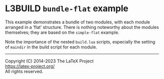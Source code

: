 L3BUILD `bundle-flat` example
=================================================

This example demonstrates a bundle of two modules, with each module arranged in a ‘flat’
structure. There is nothing noteworthy about the modules themselves; they are based on the
`simple-flat` example.

Note the importance of the nested `build.lua` scripts, especially the setting of `maindir`
in the build script for each module.

-----

Copyright (C) 2014-2023 The LaTeX Project <br />
<https://latex-project.org/> <br />
All rights reserved.
